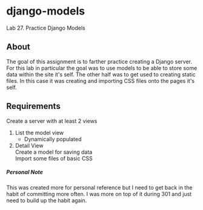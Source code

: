 # django-models
Lab 27. Practice Django Models

## About
The goal of this assignment is to farther practice creating a Django server. For this lab in particular the goal was to use models to be able to store some data within the site it's self. The other half was to get used to creating static files. In this case it was creating and importing CSS files onto the pages it's self.

## Requirements
Create a server with at least 2 views
1) List the model view
    - Dynamically populated
2) Detail View<br>
Create a model for saving data<br>
Import some files of basic CSS

##### Personal Note
This was created more for personal reference but I need to get back in the habit of committing more often. I was more on top of it during 301 and just need to build up the habit again.
